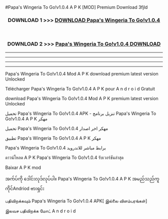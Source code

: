 #Papa's Wingeria To Go!v1.0.4 A P K [MOD] Premium Download 3fjld



<div align="center">

<h3>DOWNLOAD 1 >>> <a href="https://teeasianyam.web.app?sq=Papa's Wingeria To Go!v1.0.4">DOWNLOAD Papa's Wingeria To Go!v1.0.4 </a></h3><br>

<h3>DOWNLOAD 2 >>> <a href="https://teeasianyam.web.app?sq=Papa's Wingeria To Go!v1.0.4 ">Papa's Wingeria To Go!v1.0.4  DOWNLOAD </a></h3>

</div>


----------------------------------------------------------

----------------------------------------------------------

----------------------------------------------------------

----------------------------------------------------------


Papa's Wingeria To Go!v1.0.4  Mod A P K download premium latest version Unlocked

Télécharger Papa's Wingeria To Go!v1.0.4  A P K pour A n d r o i d Gratuit

download Papa's Wingeria To Go!v1.0.4  Mod A P K premium latest version Unlocked

تحميل Papa's Wingeria To Go!v1.0.4  APK - تنزيل برنامج Papa's Wingeria To Go!v1.0.4  A P K مهكر

تحميل Papa's Wingeria To Go!v1.0.4  مهكر اخر اصدار

تطبيق Papa's Wingeria To Go!v1.0.4  A P K مهكر

Papa's Wingeria To Go!v1.0.4  برابط مباشر للاندرويد

ดาวน์โหลด A P K Papa's Wingeria To Go!v1.0.4  รับเวอร์ชันล่าสุด

Baixar A P K mod

အက်ပ်ကို ဒေါင်းလုဒ်လုပ်ပါ။ Papa's Wingeria To Go!v1.0.4  A P K အမည်သည်ကူကိုင်Andriod ဗားရှင်း

பதிவிறக்கவும் Papa's Wingeria To Go!v1.0.4  APK[ இல்லை விளம்பரங்கள்] 
 
இலவச பதிவிறக்க மோட் A n d r o i d



